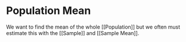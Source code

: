 # Population Mean
We want to find the mean of the whole [[Population]] but we often must estimate this with the [[Sample]] and [[Sample Mean]]. 
